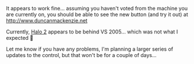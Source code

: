 It appears to work fine... assuming you haven't voted from the machine you are currently on, you should be able to see the new button (and try it out) at <http://www.duncanmackenzie.net>

Currently, [Halo 2](http://www.bungie.net/games/halo2/Default.aspx) appears to be behind VS 2005... which was not what I expected 🙂

Let me know if you have any problems, I'm planning a larger series of updates to the control, but that won't be for a couple of days...